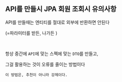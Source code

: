 ## API를 만들시 JPA 회원 조회시 유의사항

API를 만들때는 엔티티를 절대로 외부에 반환하면 안된다 

(=파라미터를 받든, 나가든 )




<br/>

항상 중간에 `API`에 맞는 스펙에 맞는 `DTO`를 만들고, 

그걸 활용하는 것이 오류를 줄이는 방법이다

```
이 방법은, 추천이 아니라 강제이다.
```
